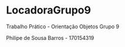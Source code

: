# LocadoraGrupo9
Trabalho Prático - Orientação Objetos Grupo 9

Philipe de Sousa Barros - 170154319
